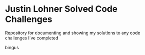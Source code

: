 # Justin Lohner Solved Code Challenges
Repository for documenting and showing my solutions to any code challenges I've completed

bingus
